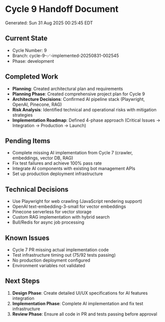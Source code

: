 # Cycle 9 Handoff Document

Generated: Sun 31 Aug 2025 00:25:45 EDT

## Current State
- Cycle Number: 9
- Branch: cycle-9-✅-implemented-20250831-002545
- Phase: development

## Completed Work
<!-- Updated by each agent as they complete their phase -->
- **Planning**: Created architectural plan and requirements
- **Planning Phase**: Created comprehensive project plan for Cycle 9
- **Architecture Decisions**: Confirmed AI pipeline stack (Playwright, OpenAI, Pinecone, RAG)
- **Risk Analysis**: Identified technical and operational risks with mitigation strategies
- **Implementation Roadmap**: Defined 4-phase approach (Critical Issues → Integration → Production → Launch)

## Pending Items
<!-- Items that need attention in the next phase or cycle -->
- Complete missing AI implementation from Cycle 7 (crawler, embeddings, vector DB, RAG)
- Fix test failures and achieve 100% pass rate
- Integrate AI components with existing bot management APIs
- Set up production deployment infrastructure

## Technical Decisions
<!-- Important technical decisions made during this cycle -->
- Use Playwright for web crawling (JavaScript rendering support)
- OpenAI text-embedding-3-small for vector embeddings
- Pinecone serverless for vector storage
- Custom RAG implementation with hybrid search
- Bull/Redis for async job processing

## Known Issues
<!-- Issues discovered but not yet resolved -->
- Cycle 7 PR missing actual implementation code
- Test infrastructure timing out (75/92 tests passing)
- No production deployment configured
- Environment variables not validated

## Next Steps
<!-- Clear action items for the next agent/cycle -->
1. **Design Phase**: Create detailed UI/UX specifications for AI features integration
2. **Implementation Phase**: Complete AI implementation and fix test infrastructure
3. **Review Phase**: Ensure all code in PR and tests passing before approval

